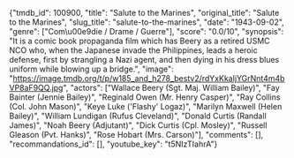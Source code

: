 {"tmdb_id": 100900, "title": "Salute to the Marines", "original_title": "Salute to the Marines", "slug_title": "salute-to-the-marines", "date": "1943-09-02", "genre": ["Com\u00e9die / Drame / Guerre"], "score": "0.0/10", "synopsis": "It is a comic book propaganda film which has Beery as a retired USMC NCO who, when the Japanese invade the Philippines, leads a heroic defense, first by strangling a Nazi agent, and then dying in his dress blues uniform while blowing up a bridge.", "image": "https://image.tmdb.org/t/p/w185_and_h278_bestv2/rdYxKkaIjYGrNnt4m4bVP8aF9QQ.jpg", "actors": ["Wallace Beery (Sgt. Maj. William Bailey)", "Fay Bainter (Jennie Bailey)", "Reginald Owen (Mr. Henry Casper)", "Ray Collins (Col. John Mason)", "Keye Luke ('Flashy' Logaz)", "Marilyn Maxwell (Helen Bailey)", "William Lundigan (Rufus Cleveland)", "Donald Curtis (Randall James)", "Noah Beery (Adjutant)", "Dick Curtis (Cpl. Mosley)", "Russell Gleason (Pvt. Hanks)", "Rose Hobart (Mrs. Carson)"], "comments": [], "recommandations_id": [], "youtube_key": "t5NIzTIahrA"}